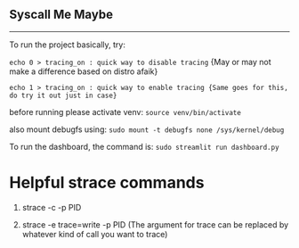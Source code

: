 
## Syscall Me Maybe
----

To run the project basically, try: 

`echo 0 > tracing_on : quick way to disable tracing`
{May or may not make a difference based on distro afaik} 

`echo 1 > tracing_on : quick way to enable tracing {Same goes for this, do try it out just in case}`

before running please activate venv: 
`source venv/bin/activate` 

also mount debugfs using:
`sudo mount -t debugfs none /sys/kernel/debug` 

To run the dashboard, the command is: 
`sudo streamlit run dashboard.py` 


# Helpful strace commands
1. strace -c -p PID 

2. strace -e trace=write -p PID
(The argument for trace can be replaced by whatever kind of call you want to trace)


